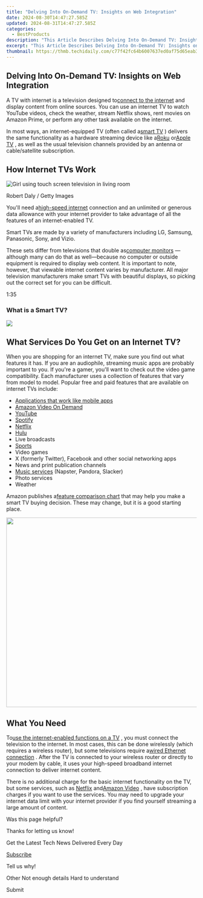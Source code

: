 ```yaml
---
title: "Delving Into On-Demand TV: Insights on Web Integration"
date: 2024-08-30T14:47:27.585Z
updated: 2024-08-31T14:47:27.585Z
categories:
  - BestProducts
description: "This Article Describes Delving Into On-Demand TV: Insights on Web Integration"
excerpt: "This Article Describes Delving Into On-Demand TV: Insights on Web Integration"
thumbnail: https://thmb.techidaily.com/c77f42fc64b6007637ed0af75d65eab3269f8768c72afbf1c512e303a34ac930.jpg
---
```


## Delving Into On-Demand TV: Insights on Web Integration
 A TV with internet is a television designed to[connect to the internet](https://www.lifewire.com/connect-smart-tv-to-wifi-4587350) and display content from online sources. You can use an internet TV to watch YouTube videos, check the weather, stream Netflix shows, rent movies on Amazon Prime, or perform any other task available on the internet.

 In most ways, an internet-equipped TV (often called a[smart TV](https://www.lifewire.com/what-is-a-smart-tv-4140172) ) delivers the same functionality as a hardware streaming device like a[Roku](https://www.lifewire.com/what-is-a-roku-4142216) or[Apple TV](https://www.lifewire.com/what-is-apple-tv-1994193) , as well as the usual television channels provided by an antenna or cable/satellite subscription.

## How Internet TVs Work

![Girl using touch screen television in living room](https://www.lifewire.com/thmb/LrcJFs_vbqLYm3wn6w-mChXkOmk=/1500x0/filters:no_upscale():max_bytes(150000):strip_icc():format(webp)/girl-using-touch-screen-television-in-living-room-507833293-591387d93df78c928399b342.jpg)

 Robert Daly / Getty Images

 You'll need a[high-speed internet](https://www.lifewire.com/what-highspeed-internet-choices-are-available-2483358) connection and an unlimited or generous data allowance with your internet provider to take advantage of all the features of an internet-enabled TV.

 Smart TVs are made by a variety of manufacturers including LG, Samsung, Panasonic, Sony, and Vizio.

 These sets differ from televisions that double as[computer monitors](https://www.lifewire.com/what-is-a-monitor-2618155) —although many can do that as well—because no computer or outside equipment is required to display web content. It is important to note, however, that viewable internet content varies by manufacturer. All major television manufacturers make smart TVs with beautiful displays, so picking out the correct set for you can be difficult.

1:35

### What is a Smart TV?

<!-- affiliate ads begin -->
<a href="https://secure.2checkout.com/order/checkout.php?PRODS=3851691&QTY=1&AFFILIATE=108875&CART=1"><img src="http://www.aiseesoft.com/avangate/30p/banner.jpg" border="0"></a>
<!-- affiliate ads end -->
## What Services Do You Get on an Internet TV?

 When you are shopping for an internet TV, make sure you find out what features it has. If you are an audiophile, streaming music apps are probably important to you. If you're a gamer, you'll want to check out the video game compatibility. Each manufacturer uses a collection of features that vary from model to model. Popular free and paid features that are available on internet TVs include:

* [Applications that work like mobile apps](https://www.lifewire.com/how-to-add-apps-to-a-smart-tv-4172379)
* [Amazon Video On Demand](https://www.lifewire.com/amazon-free-streaming-for-prime-members-1847379)
* [YouTube](https://www.lifewire.com/youtube-101-3481847)
* [Spotify](https://www.lifewire.com/what-is-spotify-4685829)
* [Netflix](https://www.lifewire.com/overview-of-the-netflix-streaming-service-1847831)
* [Hulu](https://www.lifewire.com/what-is-hulu-4783546)
* Live broadcasts
* [Sports](https://www.lifewire.com/best-free-sports-streaming-sites-4169519)
* Video games
* X (formerly Twitter), Facebook and other social networking apps
* News and print publication channels
* [Music services](https://www.lifewire.com/top-places-to-listen-to-free-music-online-1356649) (Napster, Pandora, Slacker)
* Photo services
* Weather

 Amazon publishes a[feature comparison chart](https://www.amazon.com/gp/feature.html?ie=UTF8&docId=1000535431&tag=lifewire-onsite-prod-20&ascsubtag=3276282%7Cna5032ce67e994adab8836c727decc06f00%7C) that may help you make a smart TV buying decision. These may change, but it is a good starting place.

<!-- affiliate ads begin -->
<a href="https://appsumo.8odi.net/c/5597632/2087407/7443" target="_top" id="2087407"><img src="//a.impactradius-go.com/display-ad/7443-2087407" border="0" alt="" width="600" height="500"/></a><img height="0" width="0" src="https://appsumo.8odi.net/i/5597632/2087407/7443" style="position:absolute;visibility:hidden;" border="0" />
<!-- affiliate ads end -->
## What You Need

 To[use the internet-enabled functions on a TV](https://www.lifewire.com/internet-enable-your-tv-3276356) , you must connect the television to the internet. In most cases, this can be done wirelessly (which requires a wireless router), but some televisions require a[wired Ethernet connection](https://www.lifewire.com/home-theater-connection-photo-gallery-4064167) . After the TV is connected to your wireless router or directly to your modem by cable, it uses your high-speed broadband internet connection to deliver internet content.

 There is no additional charge for the basic internet functionality on the TV, but some services, such as [Netflix](https://www.lifewire.com/overview-of-the-netflix-streaming-service-1847831) and[Amazon Video](https://www.lifewire.com/amazon-prime-video-4176363) , have subscription charges if you want to use the services. You may need to upgrade your internet data limit with your internet provider if you find yourself streaming a large amount of content.

Was this page helpful?

Thanks for letting us know!

 Get the Latest Tech News Delivered Every Day

[Subscribe](https://www.lifewire.com/#)

Tell us why!

 Other  Not enough details  Hard to understand

 Submit

<ins class="adsbygoogle"
     style="display:block"
     data-ad-format="autorelaxed"
     data-ad-client="ca-pub-7571918770474297"
     data-ad-slot="1223367746"></ins>



<ins class="adsbygoogle"
     style="display:block"
     data-ad-client="ca-pub-7571918770474297"
     data-ad-slot="8358498916"
     data-ad-format="auto"
     data-full-width-responsive="true"></ins>


